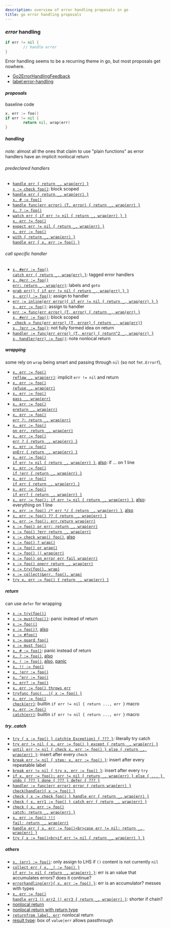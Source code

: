 ```yaml
---
description: overview of error handling proposals in go
title: go error handling proposals
---
```


### _error_ handling

```go
if err != nil {
        // handle error
}
```

Error handling seems to be a recurring theme in go,
but most proposals get nowhere.

- [Go2ErrorHandlingFeedback](https://github.com/golang/go/wiki/Go2ErrorHandlingFeedback)
- [label:error-handling](https://github.com/golang/go/issues?q=is%3Aissue+label%3Aerror-handling)

#### _proposals_

baseline code

```go
x, err := foo()
if err != nil {
        return nil, wrap(err)
}
```

##### _handling_

_note:_ almost all the ones that claim to use "plain functions" as error handlers have an implicit nonlocal return

###### _predeclared_ handlers

- [`handle err { return _, wrap(err) }`<br>`x := check foo()`](https://go.googlesource.com/proposal/+/master/design/go2draft-error-handling.md): block scoped
- [`handle err { return _, wrap(err) }`<br>`x, # := foo()`](https://gist.github.com/oktalz/f04f36a3c2f61af22c7a6e06095d18eb)
- [`handle func(err error) (T, error) { return _, wrap(err) }`<br>`x, ? := foo()`](https://github.com/rockmenjack/go-2-proposals/blob/master/error_handling.md)
- [`watch err { if err != nil { return _, wrap(err) } }`<br>`x, err != foo()`](https://github.com/golang/go/issues/40821)
- [`expect err != nil { return _, wrap(err) }`<br>`x, err := foo()`](https://github.com/golang/go/issues/32804)
- [`with { return _, wrap(err) }`<br>`handle err { x, err := foo() }`](https://github.com/golang/go/issues/32795)

###### _call_ specific handler

- [`x, #err := foo()`<br>`catch err { return _, wrap(err) }`](https://github.com/golang/go/issues/27519): tagged error handlers
- [`x, @err := foo()`<br>`err: return _, wrap(err)`](https://gist.github.com/dpremus/3b141157e7e47418ca6ccb1fc0210fc7): labels and `goto`
- [`grab err() { if err != nil { return _, wrap(err) } }`<br>`x, err() := foo()`](https://didenko.github.io/grab/grab_worth_it_0.1.1.html#12): assign to handler
- [`err := inline(err error){ if err != nil { return _, wrap(err) } }`<br>`x, err := foo()`](https://github.com/gooid/gonotes/blob/master/inline_style_error_handle.md): assign to handler
- [`err := func(err error) (T, error) { return _, wrap(err) }`<br>`x, #err := foo()`](https://gist.github.com/the-gigi/3c1acfc521d7991309eec140f40ccc2b): block scoped
- [`_check = func(err error) (T, error) { return _, wrap(err)}`<br>`x, ?err := foo()`](https://gist.github.com/8lall0/cb43e1fa4aae42bc709b138bda02284e): not fully formed idea on return
- [`handler := func(err error) (T, error) { return^2 _, wrap(err) }`<br>`x, handler(err) := foo()`](https://github.com/golang/go/issues/32473): note nonlocal return

##### _wrapping_

some rely on `wrap` being smart and passing through `nil` (so not `fmt.Errorf`),

- [`x, err := foo()`<br>`reflow _, wrap(err)`](https://github.com/golang/go/issues/21146): implicit `err != nil` and return
- [`x, err := foo()`<br>`refuse _, wrap(err)`](https://gist.github.com/alexhornbake/6a4c1c6a0f2a063da6dda1bf6ec0f5f3)
- [`x, err := foo()`<br>`pass _, wrap(err)`](https://github.com/golang/go/issues/37141)
- [`x, err := foo()`<br>`ereturn _, wrap(err)`](https://github.com/golang/go/issues/38349)
- [`x, err := foo()`<br>`err ?: return _, wrap(err)`](https://github.com/golang/go/issues/32946)
- [`x, err := foo()`<br>`on err, return _, wrap(err)`](https://github.com/golang/go/issues/32611)
- [`x, err := foo()`<br>`err ? { return _, wrap(err) }`](https://github.com/golang/go/issues/33067)
- [`x, err := foo()`<br>`onErr { return _, wrap(err) }`](https://github.com/golang/go/issues/32946)
- [`x, err := foo()`<br>`if err != nil { return _, wrap(err) }`](https://github.com/golang/go/issues/33113), [also](https://github.com/golang/go/issues/27135): if ... on 1 line
- [`x, err := foo()`<br>`if !err { return _, wrap(err) }`](https://gist.github.com/fedir/50158bc351b43378b829948290102470)
- [`x, err := foo()`<br>`if err { return _, wrap(err) }`](https://github.com/golang/go/issues/26712)
- [`x, err := foo()`<br>`if err? { return _, wrap(err) }`](https://github.com/golang/go/issues/32845)
- [`x, err := foo(); if err != nil { return _, wrap(err) }`](https://gist.github.com/jozef-slezak/93a7d9d3d18d3fce3f8c3990c031f8d0), [also](https://github.com/golang/go/issues/27450): everything on 1 line
- [`x, err := foo() /* err */ { return _, wrap(err) }`](https://github.com/gooid/gonotes/blob/master/inline_style_error_handle.md), [also](https://github.com/golang/go/issues/41908)
- [`x, err := foo() ?? { return _, wrap(err) }`](https://github.com/golang/go/issues/37243)
- [`x, err := foo(); err.return wrap(err)`](https://github.com/golang/go/issues/39372)
- [`x := foo() or err: return _, wrap(err)`](https://github.com/golang/go/issues/33029)
- [`x := foo() ?err return _, wrap(err)`](https://github.com/golang/go/issues/33074)
- [`x := check wrap() foo()`](https://gist.github.com/jozef-slezak/93a7d9d3d18d3fce3f8c3990c031f8d0), [also](https://gist.github.com/morikuni/bbe4b2b0384507b42e6a79d4eca5fc61)
- [`x := foo() ? wrap()`](https://gist.github.com/gregwebs/02479eeef8082cd199d9e6461cd1dab3)
- [`x := foo() or wrap()`](https://github.com/golang/go/issues/36338)
- [`x := foo() || wrap(err)`](https://github.com/golang/go/issues/21161)
- [`x := foo() on_error err fail wrap(err)`](https://medium.com/@peter.gtz/thinking-about-new-ways-of-error-handling-in-go-2-e56d116952f1)
- [`x := foo() onerr return _, wrap(err)`](https://github.com/golang/go/issues/32848)
- [`x := try(foo(), wrap)`](https://github.com/golang/go/issues/32853)
- [`x := collect(&err, foo(), wrap)`](https://github.com/golang/go/issues/32880)
- [`try x, err := foo() { return _, wrap(err) }`](https://github.com/golang/go/issues/39890)

##### _return_

can use `defer` for wrapping

- [`x := try(foo())`](https://go.googlesource.com/proposal/+/master/design/32437-try-builtin.md)
- [`x := must(foo())`](https://github.com/golang/go/issues/32219): panic instead of return
- [`x := foo!()`](https://github.com/golang/go/issues/21155)
- [`x := foo()?`](https://gist.github.com/yaxinlx/1e013fec0e3c2469f97074dbf5d2e2c0), [also](https://github.com/golang/go/issues/39451)
- [`x := #foo()`](https://github.com/golang/go/issues/18721)
- [`x := guard foo()`](https://github.com/golang/go/issues/31442)
- [`x := must foo()`](https://gist.github.com/VictoriaRaymond/d70663a6ec6cdc59816b8806dccf7826)
- [`x, # := foo()`](https://github.com/golang/go/issues/22122): panic instead of return
- [`x, ? := foo()`](https://github.com/golang/go/issues/42214), [also](https://github.com/golang/go/issues/32601)
- [`x, ! := foo()`](https://gist.github.com/lldld/bf93ca94c24f172e95baf8c123427ace), [also](https://github.com/golang/go/issues/33150), [panic](https://github.com/golang/go/issues/35644)
- [`x, !! := foo()`](https://github.com/golang/go/issues/32884)
- [`x, !err := foo()`](https://github.com/golang/go/issues/14066)
- [`x, ^err := foo()`](https://github.com/golang/go/issues/42318)
- [`x, err? := foo()`](https://github.com/golang/go/issues/36390)
- [`x, err := foo() throws err`](https://github.com/golang/go/issues/32852)
- [`tryfunc func(...){ x := foo() }`](https://github.com/golang/go/issues/32964)
- [`x, err := foo()`<br>`check(err)`](https://github.com/golang/go/issues/33233): builtin `if err != nil { return ..., err }` macro
- [`x, err := foo()`<br>`catch(err)`](https://github.com/golang/go/issues/32811): builtin `if err != nil { return ..., err }` macro

##### _try..catch_

- [`try { x := foo() } catch(e Exception) { ??? }`](https://www.netroby.com/view/3910): literally try catch
- [`try err != nil { x, err := foo() } except { return _, wrap(err) }`](https://github.com/golang/go/issues/33387)
- [`until err != nil { check x, err := foo() } else { return _, wrap(err) }`](https://gist.github.com/coquebg/afe44e410f883a313dc849da3e1ff34c): insert after every `check`
- [`break err != nil { step: x, err := foo() }`](https://github.com/golang/go/issues/27075): insert after every repeatable label
- [`break err != nil { try x, err := foo() }`](https://github.com/golang/go/issues/27075): insert after every `try`
- [`if x, err := foo(); err != nil { return _, wrap(err) } else { ... } undo { ??? } done { ??? } defer { ??? }`](https://gist.github.com/jansemmelink/235228a0fb56d0eeba8085ab5f8178f3)
- [`handler := func(err error) error { return wrap(err) }`<br>`check(handler){ x := foo() }`](https://devmethodologies.blogspot.com/2018/10/go-error-handling-using-closures.html)
- [`check { x := check foo() } handle err { return _, wrap(err) }`](https://gist.github.com/mathieudevos/2bdae70596aca711e50d1f2ff6d7b7cb)
- [`check { x, err1 := foo() } catch err { return _, wrap(err) }`](https://gist.github.com/eau-de-la-seine/9e2e74d6369aef4a76aa50976e34de6d)
- [`check { x, err := foo()`<br>`catch: return _, wrap(err) }`](https://github.com/golang/go/issues/32968)
- [`x, err := foo() !!!`<br>`fail: return _, wrap(err)`](https://github.com/golang/go/issues/34140)
- [`handle err { x, err := foo()<br>case err != nil: return _, wrap(err) }`](https://github.com/golang/go/issues/35086)
- [`try { x := foo()<br>if err != nil { return _, wrap(err) } }`](https://github.com/golang/go/issues/35179)

##### _others_

- [`x, (err) := foo()`](https://github.com/golang/go/issues/21732): only assign to LHS if `()` content is not currently `nil`
- [`collect err { x, _! := foo() }`<br>`if err != nil { return _, wrap(err) }`](https://github.com/golang/go/issues/25626): err is an value that accumulates errors? does it continue?
- [`errorhandling(err){ x, err := foo() }`](https://github.com/Konstantin8105/Go2ErrorTree): err is an accumulator? messes with types
- [`x, err := foo()`<br>`handle err1 || err2 || err3 { return _, wrap(err) }`](https://gist.github.com/Kiura/4826db047e22b7720d378ac9ac642027): shorter if chain?
- [nonlocal return](https://github.com/golang/go/issues/35093)
- [nonlocal return with return type](https://github.com/golang/go/issues/42811)
- [`returnfrom label, err`](https://gist.github.com/spakin/86ea86ca48aefc78b672636914f4fc23): nonlocal return
- [result type](https://github.com/golang/go/issues/19991): box of `value|err` allows passthrough
